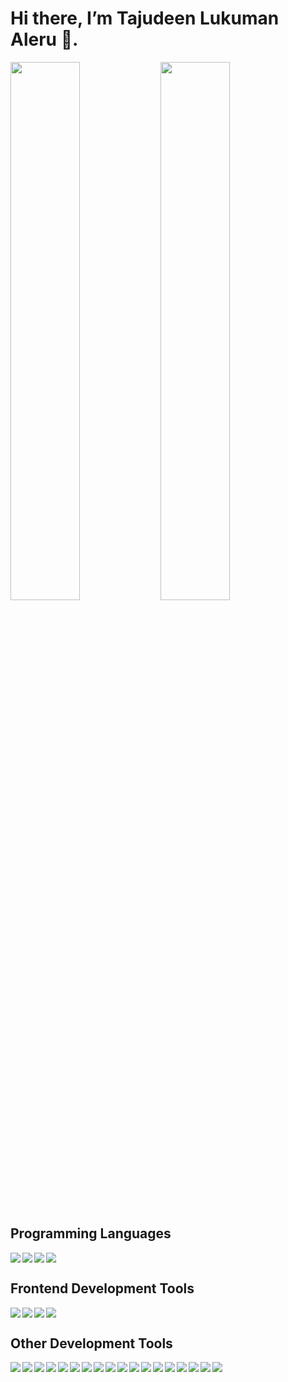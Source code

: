 # Hi there, I’m Tajudeen Lukuman Aleru 👋.

<img align="left" width="47%" src="https://github-readme-stats.vercel.app/api?username=tjalani&show_icons=true&theme=radical" />
<img  width="47%" src="https://github-readme-stats.vercel.app/api/top-langs/?username=tjalani&layout=compact" />


## Programming Languages

<img align="left" src="https://img.shields.io/badge/html5-%23E34F26.svg?style=for-the-badge&logo=html5&logoColor=white"/>
<img align="left" src="https://img.shields.io/badge/css3-%231572B6.svg?style=for-the-badge&logo=css3&logoColor=white" />
<img align="left" src="https://img.shields.io/badge/javascript-%23323330.svg?style=for-the-badge&logo=javascript&logoColor=%23F7DF1E">
<img src="https://img.shields.io/badge/python-3670A0?style=for-the-badge&logo=python&logoColor=ffdd54">


## Frontend Development Tools 


<img align="left" src="https://img.shields.io/badge/tailwindcss-%2338B2AC.svg?style=for-the-badge&logo=tailwind-css&logoColor=white">
<img align="left" src="https://img.shields.io/badge/bootstrap-%23563D7C.svg?style=for-the-badge&logo=bootstrap&logoColor=white" >
<img align="left" src="https://img.shields.io/badge/SASS-hotpink.svg?style=for-the-badge&logo=SASS&logoColor=white">
<img src="https://img.shields.io/badge/react-%2320232a.svg?style=for-the-badge&logo=react&logoColor=%2361DAFB">

## Other Development Tools

<img align="left" src="https://img.shields.io/badge/NPM-%23000000.svg?style=for-the-badge&logo=npm&logoColor=white" >
<img align="left" src="https://img.shields.io/badge/node.js-6DA55F?style=for-the-badge&logo=node.js&logoColor=white" >
<img align="left" src="https://img.shields.io/badge/vite-%23646CFF.svg?style=for-the-badge&logo=vite&logoColor=white" >
<img align="left" src="https://img.shields.io/badge/vercel-%23000000.svg?style=for-the-badge&logo=vercel&logoColor=white" >



<img align="left" src="https://img.shields.io/badge/Anaconda-%2344A833.svg?style=for-the-badge&logo=anaconda&logoColor=white"/>
<img align="left" src="https://img.shields.io/badge/opencv-%23white.svg?style=for-the-badge&logo=opencv&logoColor=white" >
<img align="left" src="https://img.shields.io/badge/Keras-%23D00000.svg?style=for-the-badge&logo=Keras&logoColor=white" >
<img align="left" src="https://img.shields.io/badge/Matplotlib-%23ffffff.svg?style=for-the-badge&logo=Matplotlib&logoColor=black" >
<img align="left" src="https://img.shields.io/badge/numpy-%23013243.svg?style=for-the-badge&logo=numpy&logoColor=white" >
<img align="left" src="https://img.shields.io/badge/pandas-%23150458.svg?style=for-the-badge&logo=pandas&logoColor=white"/>
<img align="left" src="https://img.shields.io/badge/scikit--learn-%23F7931E.svg?style=for-the-badge&logo=scikit-learn&logoColor=white"/>
<img align="left" src="https://img.shields.io/badge/SciPy-%230C55A5.svg?style=for-the-badge&logo=scipy&logoColor=%white"/>
<img align="left" src="https://img.shields.io/badge/TensorFlow-%23FF6F00.svg?style=for-the-badge&logo=TensorFlow&logoColor=white"/>
<img align="left" src="https://img.shields.io/badge/Visual%20Studio-5C2D91.svg?style=for-the-badge&logo=visual-studio&logoColor=white"/>
<img align="left" src="https://img.shields.io/badge/Replit-DD1200?style=for-the-badge&logo=Replit&logoColor=white"/>
<img align="left" src="https://img.shields.io/badge/pycharm-143?style=for-the-badge&logo=pycharm&logoColor=black&color=black&labelColor=green"/>
<img align="left" src="https://img.shields.io/badge/jupyter-%23FA0F00.svg?style=for-the-badge&logo=jupyter&logoColor=white"/>
<img src="https://img.shields.io/badge/CodePen-white?style=for-the-badge&logo=codepen&logoColor=black"/><br>







<!---
tjalani/tjalani is a ✨ special ✨ repository because its `README.md` (this file) appears on your GitHub profile.
You can click the Preview link to take a look at your changes.
--->
